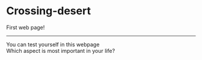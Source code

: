 # Crossing-desert
First web page!<hr>
You can test yourself in this webpage <br>
Which aspect is most important in your life? <br>
